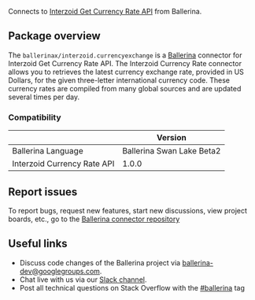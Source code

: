 Connects to [Interzoid Get Currency Rate API](https://www.interzoid.com/services/getcurrencyrate) from Ballerina.

## Package overview

The `ballerinax/interzoid.currencyexchange` is a [Ballerina](https://ballerina.io/) connector for Interzoid Get Currency Rate API. The Interzoid Currency Rate connector allows you to retrieves the latest currency exchange rate, provided in US Dollars, for the given three-letter international currency code. These currency rates are compiled from many global sources and are updated several times per day.

### Compatibility
|                             | Version                   |
|-----------------------------|---------------------------|
| Ballerina Language          | Ballerina Swan Lake Beta2 |
| Interzoid Currency Rate API | 1.0.0                     |

## Report issues
To report bugs, request new features, start new discussions, view project boards, etc., go to the [Ballerina connector repository](https://github.com/ballerina-platform/ballerinax-openapi-connectors)

## Useful links
- Discuss code changes of the Ballerina project via [ballerina-dev@googlegroups.com](mailto:ballerina-dev@googlegroups.com).
- Chat live with us via our [Slack channel](https://ballerina.io/community/slack/).
- Post all technical questions on Stack Overflow with the [#ballerina](https://stackoverflow.com/questions/tagged/ballerina) tag